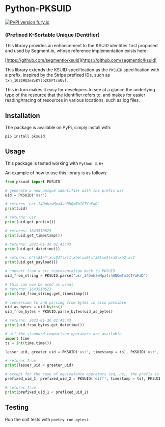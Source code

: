 # Python-PKSUID

[![PyPI version fury.io](https://badge.fury.io/py/pksuid.svg)](https://pypi.python.org/pypi/pksuid/)

### (Prefixed K-Sortable Unique IDentifier)

This library provides an enhancement to the KSUID identifier
first proposed and used by Segment.io, whose reference implementation
exists here:

[https://github.com/segmentio/ksuid](https://github.com/segmentio/ksuid)

This library extends the KSUID specification as the `PKSUID` specification
with a prefix, inspired by the Stripe prefixed IDs, such as `txn_1032HU2eZvKYlo2CEPtcnUvl`.

This in turn makes it easy for developers to see at a glance the underlying type of the
resource that the identifier refers to, and makes for easier reading/tracing of resources
in various locations, such as log files.

## Installation

The package is available on PyPi, simply install with:

`pip install pksuid`

## Usage

This package is tested working with `Python 3.6+`

An example of how to use this library is as follows:

```python
from pksuid import PKSUID

# generate a new unique identifier with the prefix usr
uid = PKSUID('usr')

# returns 'usr_24OnhzwMpa4sh0NQmTmICTYuFaD'
print(uid)

# returns: usr
print(uid.get_prefix())

# returns: 1643510623
print(uid.get_timestamp())

# returns: 2022-01-30 02:43:43
print(uid.get_datetime())

# returns: b'\x81>*\xccDJT\xf1\xbe\xa9\xf3&\xe8\xa5\xb2\xc1'
print(uid.get_payload())

# convert from a str representation back to PKSUID
uid_from_string = PKSUID.parse('usr_24OnhzwMpa4sh0NQmTmICTYuFaD')

# this can now be used as usual
# returns: 1643510623
print(uid_from_string.get_timestamp())

# conversion to and parsing from bytes is also possible
uid_as_bytes = uid.bytes()
uid_from_bytes = PKSUID.parse_bytes(uid_as_bytes)

# returns: 2022-01-30 02:43:43
print(uid_from_bytes.get_datetime())

# all the standard comparison operators are available
import time
ts = int(time.time())

lesser_uid, greater_uid = PKSUID('usr', timestamp = ts), PKSUID('usr', timestamp=ts + 5)

# returns True
print(lesser_uid < greater_uid)

# except for the case of equivalence operators (eq, ne), the prefix is not taken into account when comparing
prefixed_uid_1, prefixed_uid_2 = PKSUID('diff', timestamp = ts), PKSUID('prefix', timestamp=ts + 5)

# returns True
print(prefixed_uid_1 < prefixed_uid_2)
```

## Testing

Run the unit tests with `poetry run pytest`.
